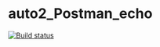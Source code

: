 # auto2_Postman_echo
[![Build status](https://ci.appveyor.com/api/projects/status/65tu1w1440isfsob/branch/main?svg=true)](https://ci.appveyor.com/project/0ldBread/auto2-postman-echo/branch/main)
